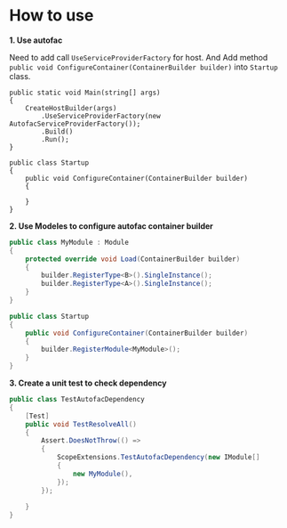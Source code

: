 # How to use


**1. Use autofac**

Need to add call `UseServiceProviderFactory` for host. And Add method `public void ConfigureContainer(ContainerBuilder builder)` into `Startup` class.

```
public static void Main(string[] args)
{
    CreateHostBuilder(args)
        .UseServiceProviderFactory(new AutofacServiceProviderFactory());
        .Build()
        .Run();
}

public class Startup
{
    public void ConfigureContainer(ContainerBuilder builder)
    {
        
    }
}
```

**2. Use Modeles to configure autofac container builder**

```csharp
public class MyModule : Module
{
    protected override void Load(ContainerBuilder builder)
    {
        builder.RegisterType<B>().SingleInstance();
        builder.RegisterType<A>().SingleInstance();
    }
}
```

```csharp
public class Startup
{
    public void ConfigureContainer(ContainerBuilder builder)
    {
        builder.RegisterModule<MyModule>();
    }
}
```

**3. Create a unit test to check dependency**

```csharp
public class TestAutofacDependency
{
    [Test]
    public void TestResolveAll()
    {
        Assert.DoesNotThrow(() => 
        {
            ScopeExtensions.TestAutofacDependency(new IModule[]
            {
                new MyModule(), 
            });        
        });
        
    }
}
```

